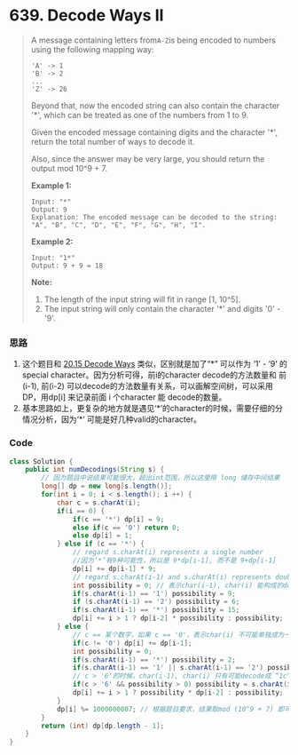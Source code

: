 # 639. Decode Ways II

> A message containing letters from`A-Z`is being encoded to numbers using the following mapping way:
>
> ```
> 'A' -> 1
> 'B' -> 2
> ...
> 'Z' -> 26
> ```
>
> Beyond that, now the encoded string can also contain the character '\*', which can be treated as one of the numbers from 1 to 9.
>
> Given the encoded message containing digits and the character '\*', return the total number of ways to decode it.
>
> Also, since the answer may be very large, you should return the output mod 10^9 + 7.
>
> **Example 1:**
>
> ```
> Input: "*"
> Output: 9
> Explanation: The encoded message can be decoded to the string: "A", "B", "C", "D", "E", "F", "G", "H", "I".
> ```
>
> **Example 2:**
>
> ```
> Input: "1*"
> Output: 9 + 9 = 18
> ```
>
> **Note:**
>
> 1. The length of the input string will fit in range \[1, 10^5\].
> 2. The input string will only contain the character '\*' and digits '0' - '9'.

### 思路

1. 这个题目和 [20.15 Decode Ways](/2015-decode-ways.md) 类似，区别就是加了“\*” 可以作为 ‘1’ - ‘9’ 的special character。因为分析可得，前i的character decode的方法数量和 前\(i-1\), 前\(i-2\) 可以decode的方法数量有关系，可以画解空间树，可以采用DP，用dp\[i\] 来记录前面 i 个character 能 decode的数量。
2. 基本思路如上，更复杂的地方就是遇见‘\*’的character的时候，需要仔细的分情况分析，因为‘\*’ 可能是好几种valid的character。

### Code

```java
class Solution {
    public int numDecodings(String s) {
        // 因为题目中说结果可能很大，超出int范围，所以这里用 long 储存中间结果
        long[] dp = new long[s.length()];
        for(int i = 0; i < s.length(); i ++) {
            char c = s.charAt(i);
            if(i == 0) {
                if(c == '*') dp[i] = 9;
                else if(c == '0') return 0;
                else dp[i] = 1;
            } else if (c == '*') {
                // regard s.charAt(i) represents a single number
                //因为‘*’有9种可能性，所以是 9*dp[i-1], 而不是 9+dp[i-1]
                dp[i] += dp[i-1] * 9;
                // regard s.charAt(i-1) and s.charAt(i) represents double digit number
                int possibility = 0; // 表示char(i-1), char(i) 能构成的double digit number的可能性
                if(s.charAt(i-1) == '1') possibility = 9;
                if (s.charAt(i-1) == '2') possibility = 6;
                if(s.charAt(i-1) == '*') possibility = 15;
                dp[i] += i > 1 ? dp[i-2] * possibility : possibility;
            } else {
                // c == 某个数字，如果 c == '0'，表示char(i) 不可能单独成为一位decode成single digit number
                if(c != '0') dp[i] += dp[i-1];
                int possibility = 0;
                if(s.charAt(i-1) == '*') possibility = 2;
                if(s.charAt(i-1) == '1' || s.charAt(i-1) == '2') possibility = 1;
                // c > '6'的时候，char(i-1), char(i) 只有可能decode成 “1c”，才能不超出26的范围
                if(c > '6' && possibility > 0) possibility = s.charAt(i-1) == '2' ? 0 : 1;
                dp[i] += i > 1 ? possibility * dp[i-2] : possibility;
            }
            dp[i] %= 1000000007; // 根据题目要求，结果取mod (10^9 + 7) 即可
        }
        return (int) dp[dp.length - 1];
    }
}
```



